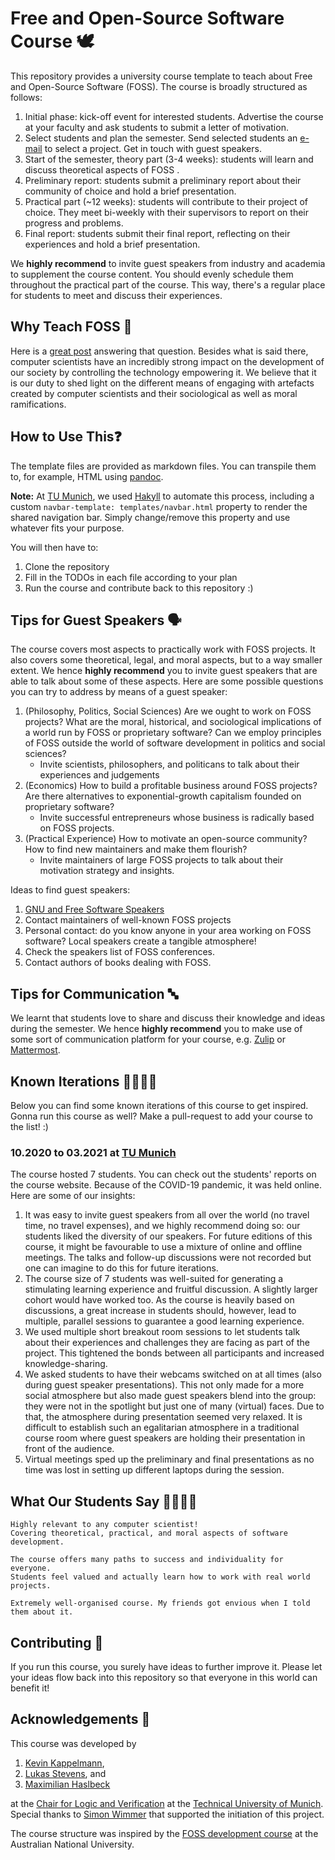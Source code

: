 # Free and Open-Source Software Course 🕊

This repository provides a university course template to teach about Free and Open-Source Software (FOSS).
The course is broadly structured as follows:

1. Initial phase: kick-off event for interested students. Advertise the course at your faculty and ask students to submit a letter of motivation.
2. Select students and plan the semester. Send selected students an [e-mail](templates/mail_students_select_project.md) to select a project.
   Get in touch with guest speakers.
3. Start of the semester, theory part (3-4 weeks): students will learn and discuss theoretical aspects of FOSS .
4. Preliminary report: students submit a preliminary report about their community of choice and hold a brief presentation.
5. Practical part (~12 weeks): students will contribute to their project of choice.
   They meet bi-weekly with their supervisors to report on their progress and problems.
6. Final report: students submit their final report, reflecting on their experiences and hold a brief presentation.

We **highly recommend** to invite guest speakers from industry and academia to supplement the course content.
You should evenly schedule them throughout the practical part of the course.
This way, there's a regular place for students to meet and discuss their experiences.

## Why Teach FOSS 🤔

Here is a [great post](http://teachingopensource.org/for-instructors/why-teach-open-source/) answering that question.
Besides what is said there, computer scientists have an incredibly strong impact on the development of our society by controlling
the technology empowering it.
We believe that it is our duty to shed light on the different means of engaging with artefacts created by computer scientists and their
sociological as well as moral ramifications.

## How to Use This❓

The template files are provided as markdown files.
You can transpile them to, for example, HTML using [pandoc](https://pandoc.org/).

**Note:** At [TU Munich](https://www21.in.tum.de/teaching/osp/WS20/), we used [Hakyll](https://jaspervdj.be/hakyll/) to automate this process,
including a custom `navbar-template: templates/navbar.html` property to render the shared navigation bar.
Simply change/remove this property and use whatever fits your purpose.

You will then have to:
1. Clone the repository
2. Fill in the TODOs in each file according to your plan
3. Run the course and contribute back to this repository :)

## Tips for Guest Speakers 🗣

The course covers most aspects to practically work with FOSS projects.
It also covers some theoretical, legal, and moral aspects, but to a way smaller extent.
We hence **highly recommend** you to invite guest speakers that are able to talk about
some of these aspects.
Here are some possible questions you can try to address by means of a guest speaker:

1. (Philosophy, Politics, Social Sciences) Are we ought to work on FOSS projects?
   What are the moral, historical, and sociological implications of a world run by FOSS or proprietary software?
   Can we employ principles of FOSS outside the world of software development in politics and social sciences?
    - Invite scientists, philosophers, and politicans to talk about their experiences and judgements
2. (Economics) How to build a profitable business around FOSS projects?
   Are there alternatives to exponential-growth capitalism founded on proprietary software?
    - Invite successful entrepreneurs whose business is radically based on FOSS projects.
3. (Practical Experience) How to motivate an open-source community?
   How to find new maintainers and make them flourish?
    - Invite maintainers of large FOSS projects to talk about their motivation strategy and insights.

Ideas to find guest speakers:
1. [GNU and Free Software Speakers](https://www.gnu.org/people/speakers.en.html)
2. Contact maintainers of well-known FOSS projects
3. Personal contact: do you know anyone in your area working on FOSS software? Local speakers create a tangible atmosphere!
4. Check the speakers list of FOSS conferences.
5. Contact authors of books dealing with FOSS.

## Tips for Communication 🔤

We learnt that students love to share and discuss their knowledge and ideas during the semester.
We hence **highly recommend** you to make use of some sort of communication platform for your course,
e.g. [Zulip](https://zulip.com/) or [Mattermost](https://mattermost.com/).

## Known Iterations 👩‍🏫👨‍🏫

Below you can find some known iterations of this course to get inspired.
Gonna run this course as well? Make a pull-request to add your course to the list! :)

### 10.2020 to 03.2021 at [TU Munich](https://www21.in.tum.de/teaching/osp/WS20/)

The course hosted 7 students.
You can check out the students' reports on the course website.
Because of the COVID-19 pandemic, it was held online.
Here are some of our insights:

1. It was easy to invite guest speakers from all over the world (no travel time, no travel expenses),
   and we highly recommend doing so: our students liked the diversity of our speakers.
   For future editions of this course, it might be favourable to use a mixture of online and offline meetings.
   The talks and follow-up discussions were not recorded but one can imagine to do this for future iterations.
2. The course size of 7 students was well-suited for generating a stimulating learning experience and fruitful discussion.
   A slightly larger cohort would have worked too. As the course is heavily based on discussions, a great increase in students should, however, lead to multiple, parallel sessions to guarantee a good learning experience.
3. We used multiple short breakout room sessions to let students talk about their experiences and challenges they are facing as part of the project. This tightened the bonds between all participants and increased knowledge-sharing.
4. We asked students to have their webcams switched on at all times (also during guest speaker presentations).
   This not only made for a more social atmosphere but also made guest speakers blend into the group: they were not in the spotlight but just one of many (virtual) faces. Due to that, the atmosphere during presentation seemed very relaxed. It is difficult to establish such an egalitarian atmosphere in a traditional course room where guest speakers are holding their presentation in front of the audience.
5. Virtual meetings sped up the preliminary and final presentations as no time was lost in setting up different laptops during the session.

## What Our Students Say 👩‍🎓👨‍🎓

```quote
Highly relevant to any computer scientist!
Covering theoretical, practical, and moral aspects of software development.
```
```quote
The course offers many paths to success and individuality for everyone.
Students feel valued and actually learn how to work with real world projects.
```
```quote
Extremely well-organised course. My friends got envious when I told them about it.
```

## Contributing 👥

If you run this course, you surely have ideas to further improve it.
Please let your ideas flow back into this repository so that everyone in this world can benefit it!

## Acknowledgements 🙌

This course was developed by

1. [Kevin Kappelmann](https://github.com/kappelmann),
2. [Lukas Stevens](https://github.com/lukasstevens), and
3. [Maximilian Haslbeck](https://github.com/maxhaslbeck)

at the [Chair for Logic and Verification](https://www21.in.tum.de) at the [Technical University of Munich](https://www.tum.de/en/).
Special thanks to [Simon Wimmer](https://github.com/wimmers) that supported the initiation of this project.

The course structure was inspired by the [FOSS development course](https://gitlab.cecs.anu.edu.au/comp8440/course) at the Australian National University.

